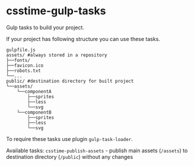 # csstime-gulp-tasks
Gulp tasks to build your project.

If your project has following structure you can use these tasks.

```
gulpfile.js
assets/ #always stored in a repository
├──fonts/
├──favicon.ico
├──robots.txt
└──...
public/ #destination directory for built project
└──assets/
	└──componentA
		├──sprites
		├──less
		└──svg
	└──componentB
		├──sprites
		├──less
		└──svg
```

To require these tasks use plugin `gulp-task-loader`.

Available tasks:
`csstime-publish-assets` - publish main assets (`/assets`) to destination directory (`/public`) without any changes


